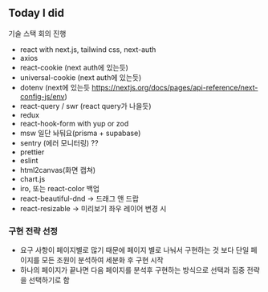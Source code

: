 ## Today I did 

기술 스택 회의 진행 

- react with next.js, tailwind css, next-auth
- axios
- react-cookie (next auth에 있는듯)
- universal-cookie (next auth에 있는듯)
- dotenv (next에 있는듯 https://nextjs.org/docs/pages/api-reference/next-config-js/env)
- react-query / swr (react query가 나을듯)
- redux
- react-hook-form with yup or zod
- msw 일단 놔둬요(prisma + supabase)
- sentry (에러 모니터링) ??
- prettier
- eslint
- html2canvas(화면 캡쳐)
- chart.js
- iro, 또는  react-color 백업
- react-beautiful-dnd → 드래그 앤 드랍
- react-resizable → 미리보기 좌우 레이어 변경 시


### 구현 전략 선정

- 요구 사항이 페이지별로 많기 때문에 페이지 별로 나눠서 구현하는 것 보다 단일 페이지를 모든 조원이 분석하여 세분화 후 구현 시작
- 하나의 페이지가 끝나면 다음 페이지를 분석후 구현하는 방식으로 선택과 집중 전략을 선택하기로 함





